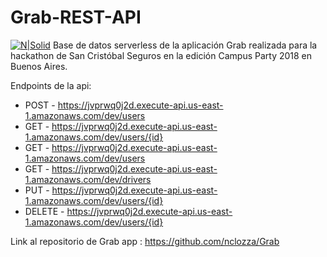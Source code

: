 # Grab-REST-API

[![N|Solid](https://i.imgur.com/QgddEoe.png)](https://www.grab.com.ar/)
Base de datos serverless de la aplicación Grab realizada para la hackathon de San Cristóbal Seguros en la edición Campus Party 2018 en Buenos Aires.

Endpoints de la api:

  - POST - https://jvprwq0j2d.execute-api.us-east-1.amazonaws.com/dev/users
  - GET - https://jvprwq0j2d.execute-api.us-east-1.amazonaws.com/dev/users/{id}
  - GET - https://jvprwq0j2d.execute-api.us-east-1.amazonaws.com/dev/users
  - GET - https://jvprwq0j2d.execute-api.us-east-1.amazonaws.com/dev/drivers
  - PUT - https://jvprwq0j2d.execute-api.us-east-1.amazonaws.com/dev/users/{id}
  - DELETE - https://jvprwq0j2d.execute-api.us-east-1.amazonaws.com/dev/users/{id}

  Link al repositorio de Grab app : https://github.com/nclozza/Grab
